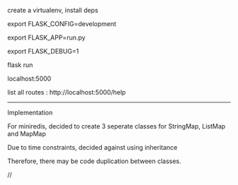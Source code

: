 
create a virtualenv, install deps

export FLASK_CONFIG=development

export FLASK_APP=run.py

export FLASK_DEBUG=1


flask run

localhost:5000

list all routes : 
 http://localhost:5000/help


-------
Implementation

For miniredis, decided to create 3 seperate classes
for StringMap, ListMap and MapMap

Due to time constraints, decided against using inheritance

Therefore, there may be code duplication between classes.



// 



